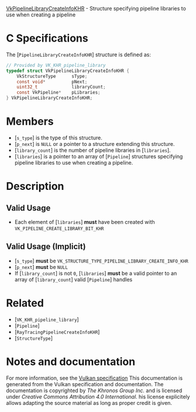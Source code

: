 [VkPipelineLibraryCreateInfoKHR](https://www.khronos.org/registry/vulkan/specs/1.3-extensions/man/html/VkPipelineLibraryCreateInfoKHR.html) - Structure specifying pipeline libraries to use when creating a pipeline

# C Specifications
The [`PipelineLibraryCreateInfoKHR`] structure is defined as:
```c
// Provided by VK_KHR_pipeline_library
typedef struct VkPipelineLibraryCreateInfoKHR {
    VkStructureType      sType;
    const void*          pNext;
    uint32_t             libraryCount;
    const VkPipeline*    pLibraries;
} VkPipelineLibraryCreateInfoKHR;
```

# Members
- [`s_type`] is the type of this structure.
- [`p_next`] is `NULL` or a pointer to a structure extending this structure.
- [`library_count`] is the number of pipeline libraries in [`libraries`].
- [`libraries`] is a pointer to an array of [`Pipeline`] structures specifying pipeline libraries to use when creating a pipeline.

# Description
## Valid Usage
-    Each element of [`libraries`] **must**  have been created with `VK_PIPELINE_CREATE_LIBRARY_BIT_KHR`

## Valid Usage (Implicit)
-  [`s_type`] **must**  be `VK_STRUCTURE_TYPE_PIPELINE_LIBRARY_CREATE_INFO_KHR`
-  [`p_next`] **must**  be `NULL`
-    If [`library_count`] is not `0`, [`libraries`] **must**  be a valid pointer to an array of [`library_count`] valid [`Pipeline`] handles

# Related
- [`VK_KHR_pipeline_library`]
- [`Pipeline`]
- [`RayTracingPipelineCreateInfoKHR`]
- [`StructureType`]

# Notes and documentation
For more information, see the [Vulkan specification](https://www.khronos.org/registry/vulkan/specs/1.3-extensions/html/vkspec.html)
This documentation is generated from the Vulkan specification and documentation.
The documentation is copyrighted by *The Khronos Group Inc.* and is licensed under *Creative Commons Attribution 4.0 International*.
his license explicitely allows adapting the source material as long as proper credit is given.
        
